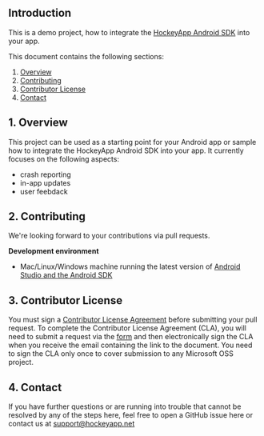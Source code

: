 ## Introduction

This is a demo project, how to integrate the [HockeyApp Android SDK](https://github.com/bitstadium/HockeySDK-Android) into your app.

This document contains the following sections:

1. [Overview](#overview)
2. [Contributing](#contributing)
3. [Contributor License](#contributorlicense)
4. [Contact](#contact)

<a id="overview"></a>
## 1. Overview

This project can be used as a starting point for your Android app or sample how to integrate the HockeyApp Android SDK into your app.
It currently focuses on the following aspects:
* crash reporting
* in-app updates
* user feebdack

<a id="contributing"></a>
## 2. Contributing

We're looking forward to your contributions via pull requests.

**Development environment**

* Mac/Linux/Windows machine running the latest version of [Android Studio and the Android SDK](https://developer.android.com/sdk/index.html)

<a id="contributorlicense"></a>
## 3. Contributor License

You must sign a [Contributor License Agreement](https://cla.microsoft.com/) before submitting your pull request. To complete the Contributor License Agreement (CLA), you will need to submit a request via the [form](https://cla.microsoft.com/) and then electronically sign the CLA when you receive the email containing the link to the document. You need to sign the CLA only once to cover submission to any Microsoft OSS project. 

<a id="contact"></a>
## 4. Contact

If you have further questions or are running into trouble that cannot be resolved by any of the steps here, feel free to open a GitHub issue here or contact us at [support@hockeyapp.net](mailto:support@hockeyapp.net)
